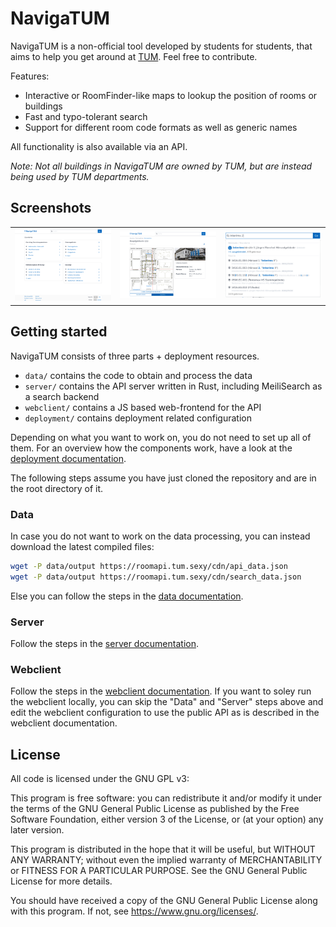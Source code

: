 # NavigaTUM
NavigaTUM is a non-official tool developed by students for students, that aims to help you get around at [TUM](https://tum.de). Feel free to contribute.

Features:
- Interactive or RoomFinder-like maps to lookup the position of rooms or buildings
- Fast and typo-tolerant search
- Support for different room code formats as well as generic names

All functionality is also available via an API.

*Note: Not all buildings in NavigaTUM are owned by TUM, but are instead being used by TUM departments.*

## Screenshots
| | | |
|-|-|-|
|<img src="resources/webclient-screenshot-1.png" width="300px" />|<img src="resources/webclient-screenshot-2.png" width="300px" />|<img src="resources/webclient-screenshot-3.png" width="300px" />|

## Getting started
NavigaTUM consists of three parts + deployment resources.

- `data/` contains the code to obtain and process the data
- `server/` contains the API server written in Rust, including MeiliSearch as a search backend
- `webclient/` contains a JS based web-frontend for the API
- `deployment/` contains deployment related configuration

Depending on what you want to work on, you do not need to set up all of them.
For an overview how the components work, have a look at the
[deployment documentation](deployment/deployment-README.md).

The following steps assume you have just cloned the repository and are in the
root directory of it.

### Data
In case you do not want to work on the data processing, you can instead
download the latest compiled files:
```bash
wget -P data/output https://roomapi.tum.sexy/cdn/api_data.json 
wget -P data/output https://roomapi.tum.sexy/cdn/search_data.json
```

Else you can follow the steps in the [data documentation](data/).

### Server
Follow the steps in the [server documentation](server/).

### Webclient
Follow the steps in the [webclient documentation](webclient/).
If you want to soley run the webclient locally, you can skip the "Data" and
"Server" steps above and edit the webclient configuration to use the public
API as is described in the webclient documentation.

## License
All code is licensed under the GNU GPL v3:

This program is free software: you can redistribute it and/or modify
it under the terms of the GNU General Public License as published by
the Free Software Foundation, either version 3 of the License, or
(at your option) any later version.

This program is distributed in the hope that it will be useful,
but WITHOUT ANY WARRANTY; without even the implied warranty of
MERCHANTABILITY or FITNESS FOR A PARTICULAR PURPOSE.  See the
GNU General Public License for more details.

You should have received a copy of the GNU General Public License
along with this program.  If not, see https://www.gnu.org/licenses/.
